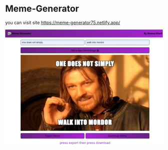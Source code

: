 # Meme-Generator
you can visit site https://meme-generator75.netlify.app/

<a href='https://meme-generator75.netlify.app/'><img src='public/images/site-img.png' width=1000vw/></a>
